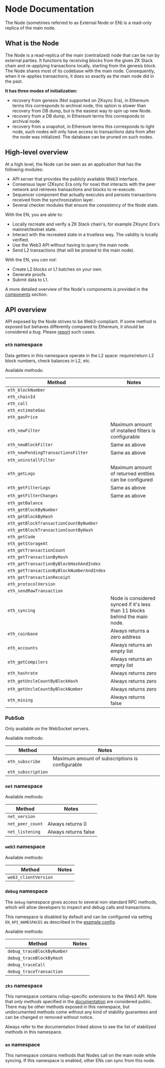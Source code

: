 # Node Documentation

The Node (sometimes referred to as External Node or EN) is a read-only replica of the main node.

## What is the Node

The Node is a read-replica of the main (centralized) node that can be run by external parties. It functions by receiving
blocks from the given ZK Stack chain and re-applying transactions locally, starting from the genesis block. The Node
shares most of its codebase with the main node. Consequently, when it re-applies transactions, it does so exactly as the
main node did in the past.

**It has three modes of initialization:**

- recovery from genesis (Not supported on ZKsync Era), in Ethereum terms this corresponds to archival node, this option
  is slower than recovery from DB dump, but is the easiest way to spin up new Node.
- recovery from a DB dump, in Ethereum terms this corresponds to archival node.
- recovery from a snapshot, in Ethereum terms this corresponds to light node, such nodes will only have access to
  transactions data from after the node was initialized. The database can be pruned on such nodes.

## High-level overview

At a high level, the Node can be seen as an application that has the following modules:

- API server that provides the publicly available Web3 interface.
- Consensus layer (ZKsync Era only for now) that interacts with the peer network and retrieves transactions and blocks
  to re-execute.
- Sequencer component that actually executes and persists transactions received from the synchronization layer.
- Several checker modules that ensure the consistency of the Node state.

With the EN, you are able to:

- Locally recreate and verify a ZK Stack chain's, for example ZKsync Era's mainnet/testnet state.
- Interact with the recreated state in a trustless way. The validity is locally verified.
- Use the Web3 API without having to query the main node.
- Send L2 transactions (that will be proxied to the main node).

With the EN, you _can not_:

- Create L2 blocks or L1 batches on your own.
- Generate proofs.
- Submit data to L1.

A more detailed overview of the Node's components is provided in the [components](06_components.md) section.

## API overview

API exposed by the Node strives to be Web3-compliant. If some method is exposed but behaves differently compared to
Ethereum, it should be considered a bug. Please [report][contact_us] such cases.

[contact_us]: https://zksync.io/contact

### `eth` namespace

Data getters in this namespace operate in the L2 space: require/return L2 block numbers, check balances in L2, etc.

Available methods:

| Method                                    | Notes                                                                       |
| ----------------------------------------- | --------------------------------------------------------------------------- |
| `eth_blockNumber`                         |                                                                             |
| `eth_chainId`                             |                                                                             |
| `eth_call`                                |                                                                             |
| `eth_estimateGas`                         |                                                                             |
| `eth_gasPrice`                            |                                                                             |
| `eth_newFilter`                           | Maximum amount of installed filters is configurable                         |
| `eth_newBlockFilter`                      | Same as above                                                               |
| `eth_newPendingTransactionsFilter`        | Same as above                                                               |
| `eth_uninstallFilter`                     |                                                                             |
| `eth_getLogs`                             | Maximum amount of returned entities can be configured                       |
| `eth_getFilterLogs`                       | Same as above                                                               |
| `eth_getFilterChanges`                    | Same as above                                                               |
| `eth_getBalance`                          |                                                                             |
| `eth_getBlockByNumber`                    |                                                                             |
| `eth_getBlockByHash`                      |                                                                             |
| `eth_getBlockTransactionCountByNumber`    |                                                                             |
| `eth_getBlockTransactionCountByHash`      |                                                                             |
| `eth_getCode`                             |                                                                             |
| `eth_getStorageAt`                        |                                                                             |
| `eth_getTransactionCount`                 |                                                                             |
| `eth_getTransactionByHash`                |                                                                             |
| `eth_getTransactionByBlockHashAndIndex`   |                                                                             |
| `eth_getTransactionByBlockNumberAndIndex` |                                                                             |
| `eth_getTransactionReceipt`               |                                                                             |
| `eth_protocolVersion`                     |                                                                             |
| `eth_sendRawTransaction`                  |                                                                             |
| `eth_syncing`                             | Node is considered synced if it's less than 11 blocks behind the main node. |
| `eth_coinbase`                            | Always returns a zero address                                               |
| `eth_accounts`                            | Always returns an empty list                                                |
| `eth_getCompilers`                        | Always returns an empty list                                                |
| `eth_hashrate`                            | Always returns zero                                                         |
| `eth_getUncleCountByBlockHash`            | Always returns zero                                                         |
| `eth_getUncleCountByBlockNumber`          | Always returns zero                                                         |
| `eth_mining`                              | Always returns false                                                        |

### PubSub

Only available on the WebSocket servers.

Available methods:

| Method             | Notes                                           |
| ------------------ | ----------------------------------------------- |
| `eth_subscribe`    | Maximum amount of subscriptions is configurable |
| `eth_subscription` |                                                 |

### `net` namespace

Available methods:

| Method           | Notes                |
| ---------------- | -------------------- |
| `net_version`    |                      |
| `net_peer_count` | Always returns 0     |
| `net_listening`  | Always returns false |

### `web3` namespace

Available methods:

| Method               | Notes |
| -------------------- | ----- |
| `web3_clientVersion` |       |

### `debug` namespace

The `debug` namespace gives access to several non-standard RPC methods, which will allow developers to inspect and debug
calls and transactions.

This namespace is disabled by default and can be configured via setting `EN_API_NAMESPACES` as described in the
[example config](prepared_configs/mainnet-config.env).

Available methods:

| Method                     | Notes |
| -------------------------- | ----- |
| `debug_traceBlockByNumber` |       |
| `debug_traceBlockByHash`   |       |
| `debug_traceCall`          |       |
| `debug_traceTransaction`   |       |

### `zks` namespace

This namespace contains rollup-specific extensions to the Web3 API. Note that _only methods_ specified in the
[documentation][zks_docs] are considered public. There may be other methods exposed in this namespace, but undocumented
methods come without any kind of stability guarantees and can be changed or removed without notice.

Always refer to the documentation linked above to see the list of stabilized methods in this namespace.

[zks_docs]: https://docs.zksync.io/build/api-reference/zks-rpc

### `en` namespace

This namespace contains methods that Nodes call on the main node while syncing. If this namespace is enabled, other ENs
can sync from this node.
